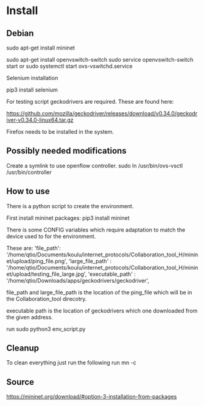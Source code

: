 # Install

## Debian

sudo apt-get install mininet

sudo apt-get install openvswitch-switch
sudo service openvswitch-switch start
or
sudo systemctl start ovs-vswitchd.service

Selenium installation

pip3 install selenium

For testing script geckodrivers are required. These are found here:

https://github.com/mozilla/geckodriver/releases/download/v0.34.0/geckodriver-v0.34.0-linux64.tar.gz

Firefox needs to be installed in the system.

## Possibly needed modifications

Create a symlink to use openflow controller.
sudo ln /usr/bin/ovs-vsctl /usr/bin/controller

## How to use

There is a python script to create the environment.

First install mininet packages:
pip3 install mininet

There is some CONFIG variables which require adaptation to match the device used to for the environment.

These are:
'file_path': '/home/qtio/Documents/koulu/internet_protocols/Collaboration_tool_H/mininet/upload/ping_file.png',
'large_file_path' : '/home/qtio/Documents/koulu/internet_protocols/Collaboration_tool_H/mininet/upload/testing_file_large.jpg',
'executable_path' : '/home/qtio/Downloads/apps/geckodrivers/geckodriver',

file_path and large_file_path is the location of the ping_file which will be in the Collaboration_tool direcotry.

executable path is the location of geckodrivers which one downloaded from the given address.

run
sudo python3 env_script.py

## Cleanup

To clean everything just run the following
run mn -c

## Source

https://mininet.org/download/#option-3-installation-from-packages
